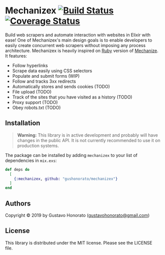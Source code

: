 # Mechanizex [![Build Status](https://travis-ci.org/gushonorato/mechanizex.svg?branch=master)](https://travis-ci.org/gushonorato/mechanizex) [![Coverage Status](https://coveralls.io/repos/github/gushonorato/mechanizex/badge.svg?branch=master)](https://coveralls.io/github/gushonorato/mechanizex?branch=master)

Build web scrapers and automate interaction with websites in Elixir with ease! One of Mechanizex's main design goals is to enable developers to easily create concurrent web scrapers without imposing any process architecture. Mechanizex is heavily inspired on [Ruby](https://github.com/sparklemotion/mechanize) version of [Mechanize](https://metacpan.org/release/WWW-Mechanize). It features:

- Follow hyperlinks
- Scrape data easily using CSS selectors
- Populate and submit forms (WIP)
- Follow and tracks 3xx redirects
- Automatically stores and sends cookies (TODO)
- File upload (TODO)
- Track of the sites that you have visited as a history (TODO)
- Proxy support (TODO)
- Obey robots.txt (TODO)

## Installation

> **Warning:** This library is in active development and probably will have changes in the public API. It is not currently recommended to use it on production systems.

The package can be installed by adding `mechanizex` to your list of dependencies in `mix.exs`:

```elixir
def deps do
  [
    {:mechanizex, github: "gushonorato/mechanizex"}
  ]
end
```

## Authors
Copyright © 2019 by Gustavo Honorato (gustavohonorato@gmail.com)

## License
This library is distributed under the MIT license. Please see the LICENSE file.
